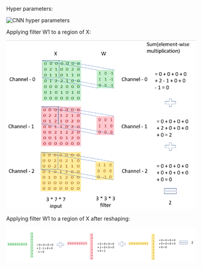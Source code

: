 Hyper parameters:

![CNN hyper parameters](CNN/CNN.jpg "")

Applying filter W1 to a region of X:

![CNN1](CNN_1.png)

Applying filter W1 to a region of X after reshaping:

![CNN2](CNN_2.png)
